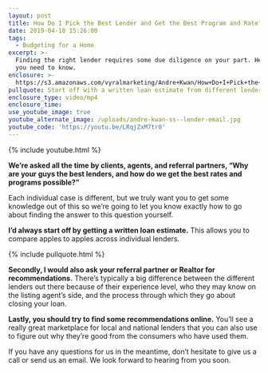 ```yaml
---
layout: post
title: How Do I Pick the Best Lender and Get the Best Program and Rate?
date: 2019-04-18 15:26:00
tags:
  - Budgeting for a Home
excerpt: >-
  Finding the right lender requires some due diligence on your part. Here’s what
  you need to know.
enclosure: >-
  https://s3.amazonaws.com/vyralmarketing/Andre+Kwan/How+Do+I+Pick+the+Best+Lender+and+Get+the+Best+Program+and+Rate_.mp4
pullquote: Start off with a written loan estimate from different lenders.
enclosure_type: video/mp4
enclosure_time:
use_youtube_image: true
youtube_alternate_image: /uploads/andre-kwan-ss--lender-email.jpg
youtube_code: 'https://youtu.be/LRqjZxM7tr0'
---
```


{% include youtube.html %}

**We’re asked all the time by clients, agents, and referral partners, “Why are your guys the best lenders, and how do we get the best rates and programs possible?”&nbsp;**

Each individual case is different, but we truly want you to get some knowledge out of this so we’re going to let you know exactly how to go about finding the answer to this question yourself.

**I’d always start off by getting a written loan estimate.** This allows you to compare apples to apples across individual lenders.&nbsp;

{% include pullquote.html %}

**Secondly, I would also ask your referral partner or Realtor for recommendations.** There’s typically a big difference between the different lenders out there because of their experience level, who they may know on the listing agent’s side, and the process through which they go about closing your loan.

**Lastly, you should try to find some recommendations online.** You’ll see a really great marketplace for local and national lenders that you can also use to figure out why they’re good from the consumers who have used them.

If you have any questions for us in the meantime, don’t hesitate to give us a call or send us an email. We look forward to hearing from you soon.